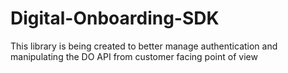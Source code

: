 # Digital-Onboarding-SDK
This library is being created to better manage authentication and manipulating the DO API from customer facing point of view
